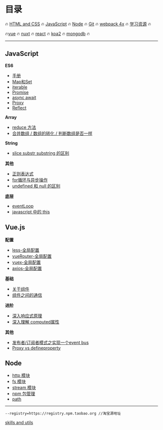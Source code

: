# **目录**

:fire: [HTML and CSS](/html&css/README.md) :fire: [JavaScript](/JavaScript/README.md)  :fire:  [Node](/node/README.md) :fire: [Git](/git/readme.md) :fire: [webpack 4x](/webpack/README.md) :fire: [学习资源](/todoList&resource.md) :fire:

:fire:[vue](/vue/README.md) :fire: [nuxt](/vue/nuxt) :fire: [react](/react/README.md) :fire: [koa2](/node/koa2) :fire: [mongodb](/mongodb/README.md) :fire:

---

## JavaScript
**ES6**
* [手册](/JavaScript/ES6/手册.md)
* [Map和Set](/JavaScript/ES6/Map&Set.md)
* [iterable](/JavaScript/ES6/iterable.md)
* [Promise](/JavaScript/ES6/Promise.md)
* [async await](/JavaScript/ES6/async&await.md)
* [Proxy](/JavaScript/ES6/proxy.md)
* [Reflect](/JavaScript/ES6/Reflect.md)


**Array**

* [reduce 方法](/JavaScript/base/Array/reduce.md)
* [合并数组 / 数组的转化 / 判断数组是否一样](/JavaScript/base/Array/合并数组-数组的转化-判断数组是否一样.md)

**String**
* [slice substr substring 的区别](/JavaScript/base/String/字符串截取.md)

**其他**
* [正则表达式](/JavaScript/其他/regexp.md)
* [for循环与异步操作](/JavaScript/其他/for循环与异步操作.md)
* [undefined 和 null 的区别](/JavaScript/其他/undefined&null.md)

**底层**
* [eventLoop](/JavaScript/底层/eventLoop.md)
* [javascript 中的 this](/JavaScript/底层/this.md)


## Vue.js

**配置**

* [less-全局配置](#)
* [vueRouter-全局配置](/vue/配置/vue-router全局配置.md)
* [vuex-全局配置](/vue/配置/vuex-全局配置.md)
* [axios-全局配置](/vue/配置/axios-全局配置.md "axios-全局配置")

**基础**
* [关于组件](/vue/组件.md)
* [组件之间的通信](/vue/base/组件之间的通信.md)


**进阶**
* [深入响应式原理](/vue/进阶/深入响应式原理.md)
* [深入理解 computed属性](/vue/进阶/深入理解computed.md)


**其他**
* [发布者/订阅者模式之实现一个event bus](/vue/实现一个event-bus.md)
* [Proxy vs defineproperty](/vue/其他/Proxy-defineproperty.md)


## Node

* [http 模块](/node/basics/http.md)
* [fs 模块](/node/basics/fs.md)
* [stream 模块](/node/basics/stream.md)
* [npm 包管理](/node/basics/npm.md)
* [path](/node/basics/path.md)

---

```
--registry=https://registry.npm.taobao.org //淘宝源地址

```
[skills and utils](/skills&utils.md)



